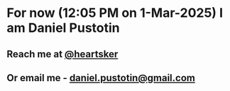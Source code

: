 # For now (12:05 PM on  1-Mar-2025) I am Daniel Pustotin
## Reach me at [@heartsker](https://t.me/heartsker)
## Or email me - daniel.pustotin@gmail.com
